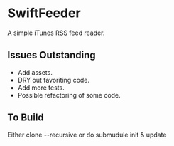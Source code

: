# SwiftFeeder
A simple iTunes RSS feed reader.

## Issues Outstanding
* Add assets.
* DRY out favoriting code.
* Add more tests.
* Possible refactoring of some code.

## To Build
Either clone --recursive or do submudule init & update

